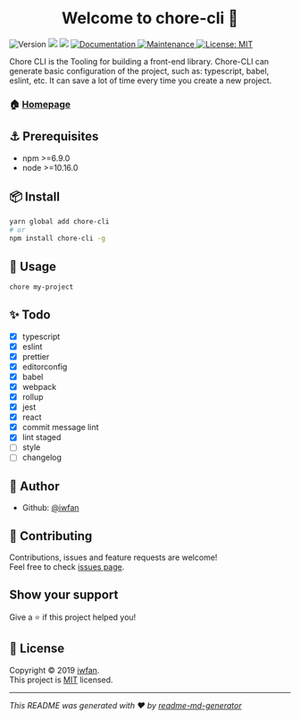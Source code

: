 <h1 align="center">Welcome to chore-cli 👋</h1>
<p>
  <img alt="Version" src="https://img.shields.io/npm/v/chore-cli.svg">
  <img src="https://img.shields.io/badge/npm-%3E%3D6.9.0-blue.svg" />
  <img src="https://img.shields.io/badge/node-%3E%3D10.16.0-blue.svg" />
  <a href="https://github.com/iwfan/chore-cli#readme">
    <img alt="Documentation" src="https://img.shields.io/badge/documentation-yes-brightgreen.svg" target="_blank" />
  </a>
  <a href="https://github.com/iwfan/chore-cli/graphs/commit-activity">
    <img alt="Maintenance" src="https://img.shields.io/badge/Maintained%3F-yes-green.svg" target="_blank" />
  </a>
  <a href="https://github.com/iwfan/chore-cli/blob/master/LICENSE">
    <img alt="License: MIT" src="https://img.shields.io/badge/License-MIT-yellow.svg" target="_blank" />
  </a>
</p>

Chore CLI is the Tooling for building a front-end library. Chore-CLI can generate basic configuration of the project, such as: typescript, babel, eslint, etc. It can save a lot of time every time you create a new project.

### 🏠 [Homepage](https://github.com/iwfan/chore-cli#readme)

## ⚓ Prerequisites

- npm >=6.9.0
- node >=10.16.0

## 📦 Install

```sh
yarn global add chore-cli
# or
npm install chore-cli -g
```

## 🚀 Usage

```sh
chore my-project
```

## ✨ Todo

- [x] typescript
- [x] eslint
- [x] prettier
- [x] editorconfig
- [x] babel
- [x] webpack
- [x] rollup
- [x] jest
- [x] react
- [x] commit message lint
- [x] lint staged
- [ ] style
- [ ] changelog

## 👤 Author

- Github: [@iwfan](https://github.com/iwfan)

## 🤝 Contributing

Contributions, issues and feature requests are welcome!<br />Feel free to check [issues page](https://github.com/iwfan/chore-cli/issues).

## Show your support

Give a ⭐️ if this project helped you!

## 📝 License

Copyright © 2019 [iwfan](https://github.com/iwfan).<br />
This project is [MIT](https://github.com/iwfan/chore-cli/blob/master/LICENSE) licensed.

---

_This README was generated with ❤️ by [readme-md-generator](https://github.com/kefranabg/readme-md-generator)_
